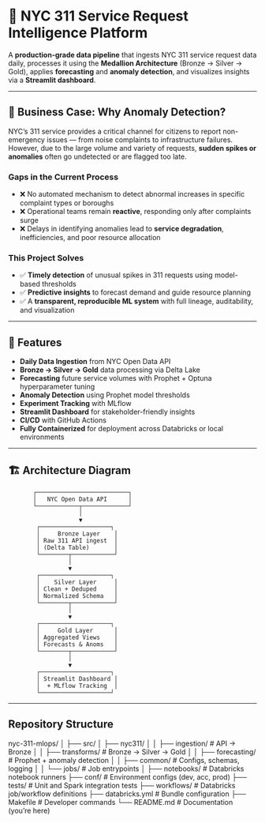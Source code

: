 # 🗽 NYC 311 Service Request Intelligence Platform

A **production-grade data pipeline** that ingests NYC 311 service request data daily, processes it using the **Medallion Architecture** (Bronze → Silver → Gold), applies **forecasting** and **anomaly detection**, and visualizes insights via a **Streamlit dashboard**.

---

## 💼 Business Case: Why Anomaly Detection?

NYC’s 311 service provides a critical channel for citizens to report non-emergency issues — from noise complaints to infrastructure failures.  
However, due to the large volume and variety of requests, **sudden spikes or anomalies** often go undetected or are flagged too late.

### Gaps in the Current Process
- ❌ No automated mechanism to detect abnormal increases in specific complaint types or boroughs  
- ❌ Operational teams remain **reactive**, responding only after complaints surge  
- ❌ Delays in identifying anomalies lead to **service degradation**, inefficiencies, and poor resource allocation  

### This Project Solves
- ✅ **Timely detection** of unusual spikes in 311 requests using model-based thresholds  
- ✅ **Predictive insights** to forecast demand and guide resource planning  
- ✅ A **transparent, reproducible ML system** with full lineage, auditability, and visualization  

---

## 🚀 Features

- **Daily Data Ingestion** from NYC Open Data API  
- **Bronze → Silver → Gold** data processing via Delta Lake  
- **Forecasting** future service volumes with Prophet + Optuna hyperparameter tuning  
- **Anomaly Detection** using Prophet model thresholds  
- **Experiment Tracking** with MLflow  
- **Streamlit Dashboard** for stakeholder-friendly insights  
- **CI/CD** with GitHub Actions  
- **Fully Containerized** for deployment across Databricks or local environments  

---

## 🏗 Architecture Diagram

```text
       ┌──────────────────────────┐
       │   NYC Open Data API      │
       └────────────┬─────────────┘
                    │
                    ▼
        ┌────────────────────┐
        │     Bronze Layer    │
        │ Raw 311 API ingest  │
        │ (Delta Table)       │
        └────────┬────────────┘
                 │
                 ▼
        ┌────────────────────┐
        │    Silver Layer     │
        │ Clean + Deduped     │
        │ Normalized Schema   │
        └────────┬────────────┘
                 │
                 ▼
        ┌────────────────────┐
        │     Gold Layer      │
        │ Aggregated Views    │
        │ Forecasts & Anoms   │
        └────────┬────────────┘
                 │
                 ▼
        ┌────────────────────┐
        │ Streamlit Dashboard │
        │  + MLflow Tracking  │
        └────────────────────┘
```
---

## Repository Structure
nyc-311-mlops/
│
├── src/
│   ├── nyc311/
│   │   ├── ingestion/        # API → Bronze
│   │   ├── transforms/       # Bronze → Silver → Gold
│   │   ├── forecasting/      # Prophet + anomaly detection
│   │   ├── common/           # Configs, schemas, logging
│   │   └── jobs/             # Job entrypoints
│
├── notebooks/                # Databricks notebook runners
├── conf/                     # Environment configs (dev, acc, prod)
├── tests/                    # Unit and Spark integration tests
├── workflows/                # Databricks job/workflow definitions
├── databricks.yml            # Bundle configuration
├── Makefile                  # Developer commands
└── README.md                 # Documentation (you’re here)

